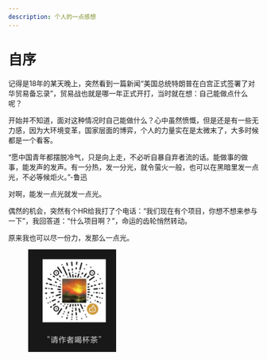 ```yaml
---
description: 个人的一点感想
---
```


# 自序

记得是18年的某天晚上，突然看到一篇新闻“美国总统特朗普在白宫正式签署了对华贸易备忘录”，贸易战也就是哪一年正式开打，当时就在想：自己能做点什么呢？

开始并不知道，面对这种情况时自己能做什么？心中虽然愤慨，但是还是有一些无力感，因为大环境变革，国家层面的博弈，个人的力量实在是太微末了，大多时候都是一个看客。

“愿中国青年都摆脱冷气，只是向上走，不必听自暴自弃者流的话。能做事的做事，能发声的发声。有一分热，发一分光，就令萤火一般，也可以在黑暗里发一点光，不必等候炬火。”-鲁迅

对啊，能发一点光就发一点光。

偶然的机会，突然有个HR给我打了个电话：“我们现在有个项目，你想不想来参与一下”，我回答道：“什么项目啊？”，命运的齿轮悄然转动。

原来我也可以尽一份力，发那么一点光。

<figure><img src=".gitbook/assets/1719478519308.png" alt="" width="177"><figcaption></figcaption></figure>

